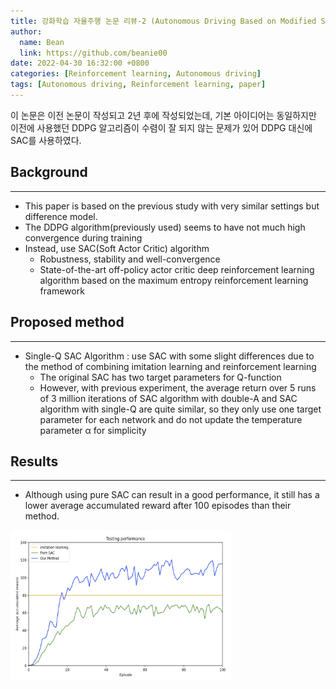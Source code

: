 ```yaml
---
title: 강화학습 자율주행 논문 리뷰-2 (Autonomous Driving Based on Modified SAC Algotirhm through Imitation Learning Pre-training)
author:
  name: Bean
  link: https://github.com/beanie00
date: 2022-04-30 16:32:00 +0800
categories: [Reinforcement learning, Autonomous driving]
tags: [Autonomous driving, Reinforcement learning, paper]
---
```



이 논문은 이전 논문이 작성되고 2년 후에 작성되었는데, 기본 아이디어는 동일하지만 이전에 사용했던 DDPG 알고리즘이 수렴이 잘 되지 않는 문제가 있어 DDPG 대신에 SAC를 사용하였다.

## Background
---

* This paper is based on the previous study with very similar settings but difference
model.
* The DDPG algorithm(previously used) seems to have not much high convergence
during training
* Instead, use SAC(Soft Actor Critic) algorithm
  * Robustness, stability and well-convergence
  * State-of-the-art off-policy actor critic deep reinforcement learning algorithm based on the maximum entropy reinforcement learning framework

## Proposed method
---

* Single-Q SAC Algorithm : use SAC with some slight differences due to the method of combining imitation learning and reinforcement learning
  * The original SAC has two target parameters for Q-function
  * However, with previous experiment, the average return over 5 runs of 3 million iterations of SAC algorithm with double-A and SAC algorithm with single-Q are quite similar, so they only use one target parameter for each network and do not update the temperature parameter α for simplicity

## Results
---
* Although using pure SAC can result in a good performance, it still has a lower
average accumulated reward after 100 episodes than their method.
<div style="text-align: left">
  <img src="/assets/img/post_images/sc3.png" width="70%"/>
</div>